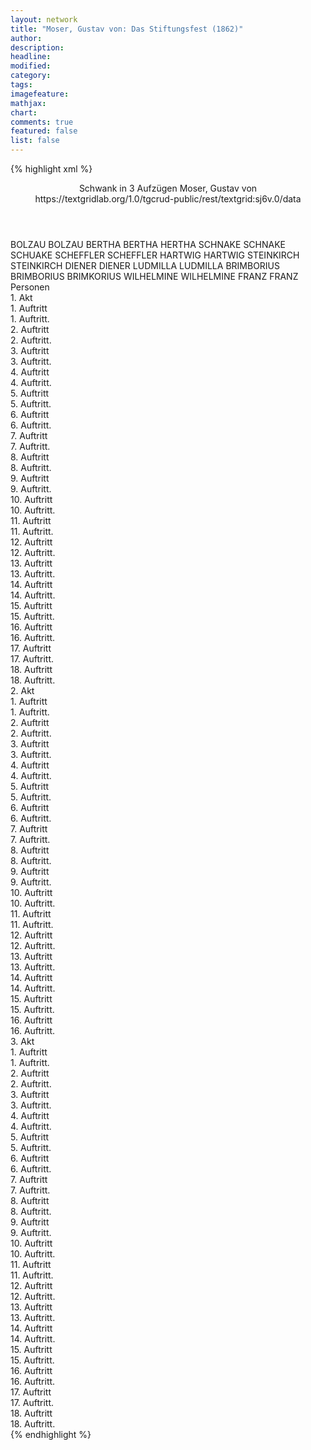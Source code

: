 ```yaml
---
layout: network
title: "Moser, Gustav von: Das Stiftungsfest (1862)"
author:
description:
headline:
modified:
category:
tags:
imagefeature:
mathjax:
chart:
comments: true
featured: false
list: false
---
```

{% highlight xml %}
<?xml-model href="https://raw.githubusercontent.com/DLiNa/project/master/rules/lina.rnc"?><?xml-model href="https://raw.githubusercontent.com/DLiNa/project/master/rules/lina.sch"?>
<play xmlns="http://lina.digital">
  <header>
    <title>Das Stiftungsfest</title>
    <subtitle>Schwank in 3 Aufzügen</subtitle>
    <genretitle/>
    <author>Moser, Gustav von</author>
    <date when="1862" type="print"/>
    <source>https://textgridlab.org/1.0/tgcrud-public/rest/textgrid:sj6v.0/data</source>
  </header>
  <personae>
    <character>
      <name>BOLZAU</name>
      <alias xml:id="bolzau">
        <name>BOLZAU</name>
      </alias>
    </character>
    <character>
      <name>BERTHA</name>
      <alias xml:id="bertha">
        <name>BERTHA</name>
      </alias>
      <alias xml:id="hertha">
        <name>HERTHA</name>
      </alias>
    </character>
    <character>
      <name>SCHNAKE</name>
      <alias xml:id="schnake">
        <name>SCHNAKE</name>
      </alias>
      <alias xml:id="schuake">
        <name>SCHUAKE</name>
      </alias>
    </character>
    <character>
      <name>SCHEFFLER</name>
      <alias xml:id="scheffler">
        <name>SCHEFFLER</name>
      </alias>
    </character>
    <character>
      <name>HARTWIG</name>
      <alias xml:id="hartwig">
        <name>HARTWIG</name>
      </alias>
    </character>
    <character>
      <name>STEINKIRCH</name>
      <alias xml:id="steinkirch">
        <name>STEINKIRCH</name>
      </alias>
    </character>
    <character>
      <name>DIENER</name>
      <alias xml:id="diener">
        <name>DIENER</name>
      </alias>
    </character>
    <character>
      <name>LUDMILLA</name>
      <alias xml:id="ludmilla">
        <name>LUDMILLA</name>
      </alias>
    </character>
    <character>
      <name>BRIMBORIUS</name>
      <alias xml:id="brimborius">
        <name>BRIMBORIUS</name>
      </alias>
      <alias xml:id="brimkorius">
        <name>BRIMKORIUS</name>
      </alias>
    </character>
    <character>
      <name>WILHELMINE</name>
      <alias xml:id="wilhelmine">
        <name>WILHELMINE</name>
      </alias>
    </character>
    <character>
      <name>FRANZ</name>
      <alias xml:id="franz">
        <name>FRANZ</name>
      </alias>
    </character>
  </personae>
  <text>
    <div>
      <head>Personen</head>
    </div>
    <div>
      <head>1. Akt</head>
      <div>
        <head>1. Auftritt</head>
        <div>
          <head>1. Auftritt.</head>
          <sp who="#bolzau">
            <amount n="4" unit="speech_acts"/>
            <amount n="119" unit="words"/>
            <amount n="2" unit="lines"/>
            <amount n="630" unit="chars"/>
          </sp>
          <sp who="#bertha">
            <amount n="3" unit="speech_acts"/>
            <amount n="29" unit="words"/>
            <amount n="3" unit="lines"/>
            <amount n="161" unit="chars"/>
          </sp>
        </div>
      </div>
      <div>
        <head>2. Auftritt</head>
        <div>
          <head>2. Auftritt.</head>
          <sp who="#bertha">
            <amount n="1" unit="speech_acts"/>
            <amount n="141" unit="words"/>
            <amount n="750" unit="chars"/>
          </sp>
        </div>
      </div>
      <div>
        <head>3. Auftritt</head>
        <div>
          <head>3. Auftritt.</head>
          <sp who="#schnake">
            <amount n="19" unit="speech_acts"/>
            <amount n="674" unit="words"/>
            <amount n="5" unit="lines"/>
            <amount n="3519" unit="chars"/>
          </sp>
          <sp who="#bertha">
            <amount n="17" unit="speech_acts"/>
            <amount n="165" unit="words"/>
            <amount n="15" unit="lines"/>
            <amount n="821" unit="chars"/>
          </sp>
          <sp who="#hertha">
            <amount n="1" unit="speech_acts"/>
            <amount n="8" unit="words"/>
            <amount n="1" unit="lines"/>
            <amount n="31" unit="chars"/>
          </sp>
        </div>
      </div>
      <div>
        <head>4. Auftritt</head>
        <div>
          <head>4. Auftritt.</head>
          <sp who="#bertha">
            <amount n="1" unit="speech_acts"/>
            <amount n="148" unit="words"/>
            <amount n="734" unit="chars"/>
          </sp>
        </div>
      </div>
      <div>
        <head>5. Auftritt</head>
        <div>
          <head>5. Auftritt.</head>
          <sp who="#scheffler">
            <amount n="39" unit="speech_acts"/>
            <amount n="551" unit="words"/>
            <amount n="31" unit="lines"/>
            <amount n="2945" unit="chars"/>
          </sp>
          <sp who="#bertha">
            <amount n="39" unit="speech_acts"/>
            <amount n="736" unit="words"/>
            <amount n="28" unit="lines"/>
            <amount n="3792" unit="chars"/>
          </sp>
        </div>
      </div>
      <div>
        <head>6. Auftritt</head>
        <div>
          <head>6. Auftritt.</head>
          <sp who="#scheffler">
            <amount n="1" unit="speech_acts"/>
            <amount n="94" unit="words"/>
            <amount n="500" unit="chars"/>
          </sp>
        </div>
      </div>
      <div>
        <head>7. Auftritt</head>
        <div>
          <head>7. Auftritt.</head>
          <sp who="#schnake">
            <amount n="11" unit="speech_acts"/>
            <amount n="369" unit="words"/>
            <amount n="5" unit="lines"/>
            <amount n="1976" unit="chars"/>
          </sp>
          <sp who="#scheffler">
            <amount n="10" unit="speech_acts"/>
            <amount n="56" unit="words"/>
            <amount n="10" unit="lines"/>
            <amount n="298" unit="chars"/>
          </sp>
        </div>
      </div>
      <div>
        <head>8. Auftritt</head>
        <div>
          <head>8. Auftritt.</head>
          <sp who="#scheffler">
            <amount n="1" unit="speech_acts"/>
            <amount n="51" unit="words"/>
            <amount n="257" unit="chars"/>
          </sp>
        </div>
      </div>
      <div>
        <head>9. Auftritt</head>
        <div>
          <head>9. Auftritt.</head>
          <sp who="#hartwig">
            <amount n="25" unit="speech_acts"/>
            <amount n="839" unit="words"/>
            <amount n="10" unit="lines"/>
            <amount n="4478" unit="chars"/>
          </sp>
          <sp who="#scheffler">
            <amount n="21" unit="speech_acts"/>
            <amount n="203" unit="words"/>
            <amount n="19" unit="lines"/>
            <amount n="1014" unit="chars"/>
          </sp>
          <sp who="#steinkirch">
            <amount n="12" unit="speech_acts"/>
            <amount n="133" unit="words"/>
            <amount n="11" unit="lines"/>
            <amount n="705" unit="chars"/>
          </sp>
          <sp who="#scheffler #steinkirch">
            <amount n="1" unit="speech_acts"/>
          </sp>
        </div>
      </div>
      <div>
        <head>10. Auftritt</head>
        <div>
          <head>10. Auftritt.</head>
          <sp who="#bertha">
            <amount n="10" unit="speech_acts"/>
            <amount n="146" unit="words"/>
            <amount n="8" unit="lines"/>
            <amount n="768" unit="chars"/>
          </sp>
          <sp who="#scheffler">
            <amount n="9" unit="speech_acts"/>
            <amount n="165" unit="words"/>
            <amount n="7" unit="lines"/>
            <amount n="795" unit="chars"/>
          </sp>
        </div>
      </div>
      <div>
        <head>11. Auftritt</head>
        <div>
          <head>11. Auftritt.</head>
          <sp who="#steinkirch">
            <amount n="12" unit="speech_acts"/>
            <amount n="242" unit="words"/>
            <amount n="6" unit="lines"/>
            <amount n="1417" unit="chars"/>
          </sp>
          <sp who="#bertha">
            <amount n="11" unit="speech_acts"/>
            <amount n="101" unit="words"/>
            <amount n="10" unit="lines"/>
            <amount n="611" unit="chars"/>
          </sp>
        </div>
      </div>
      <div>
        <head>12. Auftritt</head>
        <div>
          <head>12. Auftritt.</head>
          <sp who="#diener">
            <amount n="1" unit="speech_acts"/>
            <amount n="12" unit="words"/>
            <amount n="1" unit="lines"/>
            <amount n="60" unit="chars"/>
          </sp>
          <sp who="#ludmilla">
            <amount n="13" unit="speech_acts"/>
            <amount n="101" unit="words"/>
            <amount n="11" unit="lines"/>
            <amount n="595" unit="chars"/>
          </sp>
          <sp who="#steinkirch">
            <amount n="12" unit="speech_acts"/>
            <amount n="228" unit="words"/>
            <amount n="9" unit="lines"/>
            <amount n="1206" unit="chars"/>
          </sp>
        </div>
      </div>
      <div>
        <head>13. Auftritt</head>
        <div>
          <head>13. Auftritt.</head>
          <sp who="#diener">
            <amount n="2" unit="speech_acts"/>
            <amount n="4" unit="words"/>
            <amount n="1" unit="lines"/>
            <amount n="26" unit="chars"/>
          </sp>
          <sp who="#steinkirch">
            <amount n="2" unit="speech_acts"/>
            <amount n="23" unit="words"/>
            <amount n="2" unit="lines"/>
            <amount n="105" unit="chars"/>
          </sp>
          <sp who="#ludmilla">
            <amount n="1" unit="speech_acts"/>
            <amount n="16" unit="words"/>
            <amount n="1" unit="lines"/>
            <amount n="75" unit="chars"/>
          </sp>
        </div>
      </div>
      <div>
        <head>14. Auftritt</head>
        <div>
          <head>14. Auftritt.</head>
          <sp who="#hartwig">
            <amount n="12" unit="speech_acts"/>
            <amount n="246" unit="words"/>
            <amount n="7" unit="lines"/>
            <amount n="1300" unit="chars"/>
          </sp>
          <sp who="#steinkirch">
            <amount n="12" unit="speech_acts"/>
            <amount n="100" unit="words"/>
            <amount n="11" unit="lines"/>
            <amount n="511" unit="chars"/>
          </sp>
        </div>
      </div>
      <div>
        <head>15. Auftritt</head>
        <div>
          <head>15. Auftritt.</head>
          <sp who="#bertha">
            <amount n="4" unit="speech_acts"/>
            <amount n="70" unit="words"/>
            <amount n="3" unit="lines"/>
            <amount n="393" unit="chars"/>
          </sp>
          <sp who="#ludmilla">
            <amount n="3" unit="speech_acts"/>
            <amount n="64" unit="words"/>
            <amount n="2" unit="lines"/>
            <amount n="316" unit="chars"/>
          </sp>
        </div>
      </div>
      <div>
        <head>16. Auftritt</head>
        <div>
          <head>16. Auftritt.</head>
          <sp who="#brimborius">
            <amount n="3" unit="speech_acts"/>
            <amount n="155" unit="words"/>
            <amount n="836" unit="chars"/>
          </sp>
          <sp who="#bertha">
            <amount n="2" unit="speech_acts"/>
            <amount n="9" unit="words"/>
            <amount n="2" unit="lines"/>
            <amount n="49" unit="chars"/>
          </sp>
        </div>
      </div>
      <div>
        <head>17. Auftritt</head>
        <div>
          <head>17. Auftritt.</head>
          <sp who="#bertha">
            <amount n="5" unit="speech_acts"/>
            <amount n="122" unit="words"/>
            <amount n="2" unit="lines"/>
            <amount n="665" unit="chars"/>
          </sp>
          <sp who="#scheffler">
            <amount n="5" unit="speech_acts"/>
            <amount n="71" unit="words"/>
            <amount n="3" unit="lines"/>
            <amount n="362" unit="chars"/>
          </sp>
        </div>
      </div>
      <div>
        <head>18. Auftritt</head>
        <div>
          <head>18. Auftritt.</head>
          <sp who="#steinkirch">
            <amount n="16" unit="speech_acts"/>
            <amount n="167" unit="words"/>
            <amount n="14" unit="lines"/>
            <amount n="882" unit="chars"/>
          </sp>
          <sp who="#scheffler">
            <amount n="16" unit="speech_acts"/>
            <amount n="224" unit="words"/>
            <amount n="12" unit="lines"/>
            <amount n="1164" unit="chars"/>
          </sp>
        </div>
      </div>
    </div>
    <div>
      <head>2. Akt</head>
      <div>
        <head>1. Auftritt</head>
        <div>
          <head>1. Auftritt.</head>
          <sp who="#bolzau">
            <amount n="31" unit="speech_acts"/>
            <amount n="456" unit="words"/>
            <amount n="25" unit="lines"/>
            <amount n="2371" unit="chars"/>
          </sp>
          <sp who="#wilhelmine">
            <amount n="30" unit="speech_acts"/>
            <amount n="316" unit="words"/>
            <amount n="25" unit="lines"/>
            <amount n="1639" unit="chars"/>
          </sp>
        </div>
      </div>
      <div>
        <head>2. Auftritt</head>
        <div>
          <head>2. Auftritt.</head>
          <sp who="#ludmilla">
            <amount n="4" unit="speech_acts"/>
            <amount n="51" unit="words"/>
            <amount n="3" unit="lines"/>
            <amount n="258" unit="chars"/>
          </sp>
          <sp who="#wilhelmine">
            <amount n="5" unit="speech_acts"/>
            <amount n="52" unit="words"/>
            <amount n="5" unit="lines"/>
            <amount n="283" unit="chars"/>
          </sp>
          <sp who="#bolzau">
            <amount n="3" unit="speech_acts"/>
            <amount n="53" unit="words"/>
            <amount n="2" unit="lines"/>
            <amount n="295" unit="chars"/>
          </sp>
        </div>
      </div>
      <div>
        <head>3. Auftritt</head>
        <div>
          <head>3. Auftritt.</head>
          <sp who="#franz">
            <amount n="1" unit="speech_acts"/>
            <amount n="9" unit="words"/>
            <amount n="1" unit="lines"/>
            <amount n="58" unit="chars"/>
          </sp>
          <sp who="#bolzau">
            <amount n="14" unit="speech_acts"/>
            <amount n="171" unit="words"/>
            <amount n="12" unit="lines"/>
            <amount n="888" unit="chars"/>
          </sp>
          <sp who="#wilhelmine">
            <amount n="6" unit="speech_acts"/>
            <amount n="104" unit="words"/>
            <amount n="4" unit="lines"/>
            <amount n="547" unit="chars"/>
          </sp>
          <sp who="#schnake">
            <amount n="9" unit="speech_acts"/>
            <amount n="248" unit="words"/>
            <amount n="4" unit="lines"/>
            <amount n="1390" unit="chars"/>
          </sp>
          <sp who="#ludmilla">
            <amount n="2" unit="speech_acts"/>
            <amount n="19" unit="words"/>
            <amount n="2" unit="lines"/>
            <amount n="105" unit="chars"/>
          </sp>
        </div>
      </div>
      <div>
        <head>4. Auftritt</head>
        <div>
          <head>4. Auftritt.</head>
          <sp who="#brimborius">
            <amount n="18" unit="speech_acts"/>
            <amount n="208" unit="words"/>
            <amount n="17" unit="lines"/>
            <amount n="1066" unit="chars"/>
          </sp>
          <sp who="#bolzau">
            <amount n="18" unit="speech_acts"/>
            <amount n="221" unit="words"/>
            <amount n="15" unit="lines"/>
            <amount n="1115" unit="chars"/>
          </sp>
          <sp who="#wilhelmine">
            <amount n="3" unit="speech_acts"/>
            <amount n="17" unit="words"/>
            <amount n="3" unit="lines"/>
            <amount n="96" unit="chars"/>
          </sp>
          <sp who="#brimkorius">
            <amount n="1" unit="speech_acts"/>
            <amount n="1" unit="words"/>
            <amount n="1" unit="lines"/>
            <amount n="3" unit="chars"/>
          </sp>
          <sp who="#ludmilla">
            <amount n="3" unit="speech_acts"/>
            <amount n="10" unit="words"/>
            <amount n="2" unit="lines"/>
            <amount n="49" unit="chars"/>
          </sp>
        </div>
      </div>
      <div>
        <head>5. Auftritt</head>
        <div>
          <head>5. Auftritt.</head>
          <sp who="#franz">
            <amount n="3" unit="speech_acts"/>
            <amount n="4" unit="words"/>
            <amount n="1" unit="lines"/>
            <amount n="31" unit="chars"/>
          </sp>
          <sp who="#bolzau">
            <amount n="11" unit="speech_acts"/>
            <amount n="200" unit="words"/>
            <amount n="7" unit="lines"/>
            <amount n="975" unit="chars"/>
          </sp>
          <sp who="#bertha">
            <amount n="10" unit="speech_acts"/>
            <amount n="118" unit="words"/>
            <amount n="10" unit="lines"/>
            <amount n="565" unit="chars"/>
          </sp>
        </div>
      </div>
      <div>
        <head>6. Auftritt</head>
        <div>
          <head>6. Auftritt.</head>
          <sp who="#franz">
            <amount n="4" unit="speech_acts"/>
            <amount n="44" unit="words"/>
            <amount n="3" unit="lines"/>
            <amount n="243" unit="chars"/>
          </sp>
          <sp who="#scheffler">
            <amount n="4" unit="speech_acts"/>
            <amount n="176" unit="words"/>
            <amount n="1" unit="lines"/>
            <amount n="1002" unit="chars"/>
          </sp>
        </div>
      </div>
      <div>
        <head>7. Auftritt</head>
        <div>
          <head>7. Auftritt.</head>
          <sp who="#franz">
            <amount n="1" unit="speech_acts"/>
          </sp>
          <sp who="#bolzau">
            <amount n="15" unit="speech_acts"/>
            <amount n="180" unit="words"/>
            <amount n="14" unit="lines"/>
            <amount n="913" unit="chars"/>
          </sp>
          <sp who="#scheffler">
            <amount n="15" unit="speech_acts"/>
            <amount n="155" unit="words"/>
            <amount n="12" unit="lines"/>
            <amount n="840" unit="chars"/>
          </sp>
        </div>
      </div>
      <div>
        <head>8. Auftritt</head>
        <div>
          <head>8. Auftritt.</head>
          <sp who="#hartwig">
            <amount n="10" unit="speech_acts"/>
            <amount n="378" unit="words"/>
            <amount n="3" unit="lines"/>
            <amount n="2081" unit="chars"/>
          </sp>
          <sp who="#scheffler">
            <amount n="10" unit="speech_acts"/>
            <amount n="57" unit="words"/>
            <amount n="10" unit="lines"/>
            <amount n="255" unit="chars"/>
          </sp>
        </div>
      </div>
      <div>
        <head>9. Auftritt</head>
        <div>
          <head>9. Auftritt.</head>
          <sp who="#franz">
            <amount n="2" unit="speech_acts"/>
            <amount n="25" unit="words"/>
            <amount n="1" unit="lines"/>
            <amount n="135" unit="chars"/>
          </sp>
          <sp who="#schnake">
            <amount n="9" unit="speech_acts"/>
            <amount n="251" unit="words"/>
            <amount n="2" unit="lines"/>
            <amount n="1451" unit="chars"/>
          </sp>
          <sp who="#hartwig">
            <amount n="13" unit="speech_acts"/>
            <amount n="122" unit="words"/>
            <amount n="11" unit="lines"/>
            <amount n="600" unit="chars"/>
          </sp>
          <sp who="#scheffler">
            <amount n="5" unit="speech_acts"/>
            <amount n="26" unit="words"/>
            <amount n="5" unit="lines"/>
            <amount n="138" unit="chars"/>
          </sp>
        </div>
      </div>
      <div>
        <head>10. Auftritt</head>
        <div>
          <head>10. Auftritt.</head>
          <sp who="#bolzau">
            <amount n="18" unit="speech_acts"/>
            <amount n="199" unit="words"/>
            <amount n="16" unit="lines"/>
            <amount n="1082" unit="chars"/>
          </sp>
          <sp who="#wilhelmine">
            <amount n="13" unit="speech_acts"/>
            <amount n="148" unit="words"/>
            <amount n="10" unit="lines"/>
            <amount n="721" unit="chars"/>
          </sp>
          <sp who="#hartwig">
            <amount n="41" unit="speech_acts"/>
            <amount n="938" unit="words"/>
            <amount n="28" unit="lines"/>
            <amount n="5161" unit="chars"/>
          </sp>
          <sp who="#ludmilla">
            <amount n="10" unit="speech_acts"/>
            <amount n="76" unit="words"/>
            <amount n="10" unit="lines"/>
            <amount n="390" unit="chars"/>
          </sp>
          <sp who="#bertha">
            <amount n="28" unit="speech_acts"/>
            <amount n="346" unit="words"/>
            <amount n="22" unit="lines"/>
            <amount n="1837" unit="chars"/>
          </sp>
        </div>
      </div>
      <div>
        <head>11. Auftritt</head>
        <div>
          <head>11. Auftritt.</head>
          <sp who="#bolzau">
            <amount n="3" unit="speech_acts"/>
            <amount n="121" unit="words"/>
            <amount n="2" unit="lines"/>
            <amount n="612" unit="chars"/>
          </sp>
          <sp who="#hartwig">
            <amount n="3" unit="speech_acts"/>
            <amount n="52" unit="words"/>
            <amount n="2" unit="lines"/>
            <amount n="292" unit="chars"/>
          </sp>
          <sp who="#wilhelmine">
            <amount n="4" unit="speech_acts"/>
            <amount n="85" unit="words"/>
            <amount n="2" unit="lines"/>
            <amount n="425" unit="chars"/>
          </sp>
        </div>
      </div>
      <div>
        <head>12. Auftritt</head>
        <div>
          <head>12. Auftritt.</head>
          <sp who="#scheffler">
            <amount n="9" unit="speech_acts"/>
            <amount n="126" unit="words"/>
            <amount n="5" unit="lines"/>
            <amount n="665" unit="chars"/>
          </sp>
          <sp who="#bolzau">
            <amount n="8" unit="speech_acts"/>
            <amount n="93" unit="words"/>
            <amount n="7" unit="lines"/>
            <amount n="454" unit="chars"/>
          </sp>
        </div>
      </div>
      <div>
        <head>13. Auftritt</head>
        <div>
          <head>13. Auftritt.</head>
          <sp who="#brimborius">
            <amount n="5" unit="speech_acts"/>
            <amount n="76" unit="words"/>
            <amount n="4" unit="lines"/>
            <amount n="387" unit="chars"/>
          </sp>
          <sp who="#scheffler">
            <amount n="5" unit="speech_acts"/>
            <amount n="72" unit="words"/>
            <amount n="3" unit="lines"/>
            <amount n="348" unit="chars"/>
          </sp>
          <sp who="#bolzau">
            <amount n="3" unit="speech_acts"/>
            <amount n="48" unit="words"/>
            <amount n="2" unit="lines"/>
            <amount n="262" unit="chars"/>
          </sp>
        </div>
      </div>
      <div>
        <head>14. Auftritt</head>
        <div>
          <head>14. Auftritt.</head>
          <sp who="#wilhelmine">
            <amount n="10" unit="speech_acts"/>
            <amount n="182" unit="words"/>
            <amount n="6" unit="lines"/>
            <amount n="958" unit="chars"/>
          </sp>
          <sp who="#bolzau">
            <amount n="10" unit="speech_acts"/>
            <amount n="93" unit="words"/>
            <amount n="9" unit="lines"/>
            <amount n="441" unit="chars"/>
          </sp>
        </div>
      </div>
      <div>
        <head>15. Auftritt</head>
        <div>
          <head>15. Auftritt.</head>
          <sp who="#ludmilla">
            <amount n="5" unit="speech_acts"/>
            <amount n="42" unit="words"/>
            <amount n="4" unit="lines"/>
            <amount n="240" unit="chars"/>
          </sp>
          <sp who="#bolzau">
            <amount n="5" unit="speech_acts"/>
            <amount n="55" unit="words"/>
            <amount n="5" unit="lines"/>
            <amount n="284" unit="chars"/>
          </sp>
          <sp who="#steinkirch">
            <amount n="5" unit="speech_acts"/>
            <amount n="64" unit="words"/>
            <amount n="4" unit="lines"/>
            <amount n="331" unit="chars"/>
          </sp>
        </div>
      </div>
      <div>
        <head>16. Auftritt</head>
        <div>
          <head>16. Auftritt.</head>
          <sp who="#wilhelmine">
            <amount n="6" unit="speech_acts"/>
            <amount n="84" unit="words"/>
            <amount n="4" unit="lines"/>
            <amount n="443" unit="chars"/>
          </sp>
          <sp who="#bolzau">
            <amount n="13" unit="speech_acts"/>
            <amount n="148" unit="words"/>
            <amount n="10" unit="lines"/>
            <amount n="755" unit="chars"/>
          </sp>
          <sp who="#ludmilla">
            <amount n="19" unit="speech_acts"/>
            <amount n="149" unit="words"/>
            <amount n="17" unit="lines"/>
            <amount n="743" unit="chars"/>
          </sp>
          <sp who="#steinkirch">
            <amount n="19" unit="speech_acts"/>
            <amount n="286" unit="words"/>
            <amount n="13" unit="lines"/>
            <amount n="1466" unit="chars"/>
          </sp>
        </div>
      </div>
    </div>
    <div>
      <head>3. Akt</head>
      <div>
        <head>1. Auftritt</head>
        <div>
          <head>1. Auftritt.</head>
          <sp who="#steinkirch">
            <amount n="11" unit="speech_acts"/>
            <amount n="157" unit="words"/>
            <amount n="9" unit="lines"/>
            <amount n="886" unit="chars"/>
          </sp>
          <sp who="#bolzau">
            <amount n="11" unit="speech_acts"/>
            <amount n="290" unit="words"/>
            <amount n="7" unit="lines"/>
            <amount n="1515" unit="chars"/>
          </sp>
        </div>
      </div>
      <div>
        <head>2. Auftritt</head>
        <div>
          <head>2. Auftritt.</head>
          <sp who="#ludmilla">
            <amount n="2" unit="speech_acts"/>
            <amount n="17" unit="words"/>
            <amount n="2" unit="lines"/>
            <amount n="97" unit="chars"/>
          </sp>
          <sp who="#bolzau">
            <amount n="2" unit="speech_acts"/>
            <amount n="82" unit="words"/>
            <amount n="456" unit="chars"/>
          </sp>
          <sp who="#wilhelmine">
            <amount n="14" unit="speech_acts"/>
            <amount n="209" unit="words"/>
            <amount n="11" unit="lines"/>
            <amount n="1179" unit="chars"/>
          </sp>
          <sp who="#bertha">
            <amount n="13" unit="speech_acts"/>
            <amount n="99" unit="words"/>
            <amount n="13" unit="lines"/>
            <amount n="522" unit="chars"/>
          </sp>
        </div>
      </div>
      <div>
        <head>3. Auftritt</head>
        <div>
          <head>3. Auftritt.</head>
          <sp who="#ludmilla">
            <amount n="1" unit="speech_acts"/>
            <amount n="7" unit="words"/>
            <amount n="1" unit="lines"/>
            <amount n="40" unit="chars"/>
          </sp>
          <sp who="#bolzau">
            <amount n="26" unit="speech_acts"/>
            <amount n="342" unit="words"/>
            <amount n="22" unit="lines"/>
            <amount n="1762" unit="chars"/>
          </sp>
          <sp who="#wilhelmine">
            <amount n="26" unit="speech_acts"/>
            <amount n="263" unit="words"/>
            <amount n="22" unit="lines"/>
            <amount n="1368" unit="chars"/>
          </sp>
          <sp who="#bertha">
            <amount n="1" unit="speech_acts"/>
            <amount n="6" unit="words"/>
            <amount n="1" unit="lines"/>
            <amount n="40" unit="chars"/>
          </sp>
        </div>
      </div>
      <div>
        <head>4. Auftritt</head>
        <div>
          <head>4. Auftritt.</head>
          <sp who="#steinkirch">
            <amount n="7" unit="speech_acts"/>
            <amount n="56" unit="words"/>
            <amount n="7" unit="lines"/>
            <amount n="279" unit="chars"/>
          </sp>
          <sp who="#bolzau">
            <amount n="7" unit="speech_acts"/>
            <amount n="90" unit="words"/>
            <amount n="5" unit="lines"/>
            <amount n="460" unit="chars"/>
          </sp>
        </div>
      </div>
      <div>
        <head>5. Auftritt</head>
        <div>
          <head>5. Auftritt.</head>
          <sp who="#hartwig">
            <amount n="15" unit="speech_acts"/>
            <amount n="169" unit="words"/>
            <amount n="13" unit="lines"/>
            <amount n="1021" unit="chars"/>
          </sp>
          <sp who="#brimborius">
            <amount n="16" unit="speech_acts"/>
            <amount n="102" unit="words"/>
            <amount n="15" unit="lines"/>
            <amount n="563" unit="chars"/>
          </sp>
          <sp who="#bolzau">
            <amount n="6" unit="speech_acts"/>
            <amount n="96" unit="words"/>
            <amount n="4" unit="lines"/>
            <amount n="507" unit="chars"/>
          </sp>
        </div>
      </div>
      <div>
        <head>6. Auftritt</head>
        <div>
          <head>6. Auftritt.</head>
          <sp who="#schnake">
            <amount n="19" unit="speech_acts"/>
            <amount n="262" unit="words"/>
            <amount n="13" unit="lines"/>
            <amount n="1473" unit="chars"/>
          </sp>
          <sp who="#bolzau">
            <amount n="5" unit="speech_acts"/>
            <amount n="42" unit="words"/>
            <amount n="5" unit="lines"/>
            <amount n="232" unit="chars"/>
          </sp>
          <sp who="#brimborius">
            <amount n="2" unit="speech_acts"/>
            <amount n="8" unit="words"/>
            <amount n="2" unit="lines"/>
            <amount n="36" unit="chars"/>
          </sp>
          <sp who="#hartwig">
            <amount n="17" unit="speech_acts"/>
            <amount n="367" unit="words"/>
            <amount n="9" unit="lines"/>
            <amount n="2059" unit="chars"/>
          </sp>
          <sp who="#schuake">
            <amount n="1" unit="speech_acts"/>
            <amount n="51" unit="words"/>
            <amount n="277" unit="chars"/>
          </sp>
        </div>
      </div>
      <div>
        <head>7. Auftritt</head>
        <div>
          <head>7. Auftritt.</head>
          <sp who="#scheffler">
            <amount n="15" unit="speech_acts"/>
            <amount n="73" unit="words"/>
            <amount n="15" unit="lines"/>
            <amount n="366" unit="chars"/>
          </sp>
          <sp who="#hartwig">
            <amount n="15" unit="speech_acts"/>
            <amount n="221" unit="words"/>
            <amount n="12" unit="lines"/>
            <amount n="1115" unit="chars"/>
          </sp>
        </div>
      </div>
      <div>
        <head>8. Auftritt</head>
        <div>
          <head>8. Auftritt.</head>
          <sp who="#bolzau">
            <amount n="5" unit="speech_acts"/>
            <amount n="75" unit="words"/>
            <amount n="4" unit="lines"/>
            <amount n="382" unit="chars"/>
          </sp>
          <sp who="#brimborius">
            <amount n="4" unit="speech_acts"/>
            <amount n="82" unit="words"/>
            <amount n="3" unit="lines"/>
            <amount n="430" unit="chars"/>
          </sp>
        </div>
      </div>
      <div>
        <head>9. Auftritt</head>
        <div>
          <head>9. Auftritt.</head>
          <sp who="#steinkirch">
            <amount n="3" unit="speech_acts"/>
            <amount n="20" unit="words"/>
            <amount n="3" unit="lines"/>
            <amount n="90" unit="chars"/>
          </sp>
          <sp who="#bolzau">
            <amount n="2" unit="speech_acts"/>
            <amount n="30" unit="words"/>
            <amount n="2" unit="lines"/>
            <amount n="151" unit="chars"/>
          </sp>
        </div>
      </div>
      <div>
        <head>10. Auftritt</head>
        <div>
          <head>10. Auftritt.</head>
          <sp who="#bertha">
            <amount n="18" unit="speech_acts"/>
            <amount n="146" unit="words"/>
            <amount n="16" unit="lines"/>
            <amount n="702" unit="chars"/>
          </sp>
          <sp who="#bolzau">
            <amount n="17" unit="speech_acts"/>
            <amount n="261" unit="words"/>
            <amount n="12" unit="lines"/>
            <amount n="1270" unit="chars"/>
          </sp>
        </div>
      </div>
      <div>
        <head>11. Auftritt</head>
        <div>
          <head>11. Auftritt.</head>
          <sp who="#steinkirch">
            <amount n="4" unit="speech_acts"/>
            <amount n="56" unit="words"/>
            <amount n="3" unit="lines"/>
            <amount n="305" unit="chars"/>
          </sp>
          <sp who="#bertha">
            <amount n="3" unit="speech_acts"/>
            <amount n="56" unit="words"/>
            <amount n="2" unit="lines"/>
            <amount n="276" unit="chars"/>
          </sp>
        </div>
      </div>
      <div>
        <head>12. Auftritt</head>
        <div>
          <head>12. Auftritt.</head>
          <sp who="#bolzau">
            <amount n="15" unit="speech_acts"/>
            <amount n="205" unit="words"/>
            <amount n="10" unit="lines"/>
            <amount n="1081" unit="chars"/>
          </sp>
          <sp who="#scheffler">
            <amount n="14" unit="speech_acts"/>
            <amount n="83" unit="words"/>
            <amount n="13" unit="lines"/>
            <amount n="435" unit="chars"/>
          </sp>
        </div>
      </div>
      <div>
        <head>13. Auftritt</head>
        <div>
          <head>13. Auftritt.</head>
          <sp who="#bertha">
            <amount n="5" unit="speech_acts"/>
            <amount n="46" unit="words"/>
            <amount n="4" unit="lines"/>
            <amount n="246" unit="chars"/>
          </sp>
          <sp who="#bolzau">
            <amount n="5" unit="speech_acts"/>
            <amount n="45" unit="words"/>
            <amount n="4" unit="lines"/>
            <amount n="250" unit="chars"/>
          </sp>
          <sp who="#scheffler">
            <amount n="4" unit="speech_acts"/>
            <amount n="25" unit="words"/>
            <amount n="4" unit="lines"/>
            <amount n="135" unit="chars"/>
          </sp>
          <sp who="#steinkirch">
            <amount n="1" unit="speech_acts"/>
            <amount n="9" unit="words"/>
            <amount n="1" unit="lines"/>
            <amount n="46" unit="chars"/>
          </sp>
        </div>
      </div>
      <div>
        <head>14. Auftritt</head>
        <div>
          <head>14. Auftritt.</head>
          <sp who="#wilhelmine">
            <amount n="23" unit="speech_acts"/>
            <amount n="252" unit="words"/>
            <amount n="20" unit="lines"/>
            <amount n="1266" unit="chars"/>
          </sp>
          <sp who="#bolzau">
            <amount n="16" unit="speech_acts"/>
            <amount n="225" unit="words"/>
            <amount n="13" unit="lines"/>
            <amount n="1199" unit="chars"/>
          </sp>
          <sp who="#ludmilla">
            <amount n="8" unit="speech_acts"/>
            <amount n="30" unit="words"/>
            <amount n="7" unit="lines"/>
            <amount n="150" unit="chars"/>
          </sp>
          <sp who="#schnake">
            <amount n="1" unit="speech_acts"/>
            <amount n="4" unit="words"/>
            <amount n="1" unit="lines"/>
            <amount n="37" unit="chars"/>
          </sp>
        </div>
      </div>
      <div>
        <head>15. Auftritt</head>
        <div>
          <head>15. Auftritt.</head>
          <sp who="#hartwig">
            <amount n="9" unit="speech_acts"/>
            <amount n="149" unit="words"/>
            <amount n="6" unit="lines"/>
            <amount n="781" unit="chars"/>
          </sp>
          <sp who="#wilhelmine">
            <amount n="9" unit="speech_acts"/>
            <amount n="140" unit="words"/>
            <amount n="6" unit="lines"/>
            <amount n="695" unit="chars"/>
          </sp>
        </div>
      </div>
      <div>
        <head>16. Auftritt</head>
        <div>
          <head>16. Auftritt.</head>
          <sp who="#hartwig">
            <amount n="11" unit="speech_acts"/>
            <amount n="95" unit="words"/>
            <amount n="11" unit="lines"/>
            <amount n="462" unit="chars"/>
          </sp>
          <sp who="#scheffler">
            <amount n="9" unit="speech_acts"/>
            <amount n="58" unit="words"/>
            <amount n="9" unit="lines"/>
            <amount n="295" unit="chars"/>
          </sp>
          <sp who="#bertha">
            <amount n="1" unit="speech_acts"/>
            <amount n="23" unit="words"/>
            <amount n="131" unit="chars"/>
          </sp>
          <sp who="#wilhelmine">
            <amount n="1" unit="speech_acts"/>
            <amount n="6" unit="words"/>
            <amount n="1" unit="lines"/>
            <amount n="33" unit="chars"/>
          </sp>
        </div>
      </div>
      <div>
        <head>17. Auftritt</head>
        <div>
          <head>17. Auftritt.</head>
          <sp who="#bolzau">
            <amount n="17" unit="speech_acts"/>
            <amount n="321" unit="words"/>
            <amount n="11" unit="lines"/>
            <amount n="1776" unit="chars"/>
          </sp>
          <sp who="#schnake">
            <amount n="5" unit="speech_acts"/>
            <amount n="63" unit="words"/>
            <amount n="4" unit="lines"/>
            <amount n="398" unit="chars"/>
          </sp>
          <sp who="#wilhelmine">
            <amount n="15" unit="speech_acts"/>
            <amount n="159" unit="words"/>
            <amount n="14" unit="lines"/>
            <amount n="834" unit="chars"/>
          </sp>
          <sp who="#ludmilla">
            <amount n="7" unit="speech_acts"/>
            <amount n="94" unit="words"/>
            <amount n="5" unit="lines"/>
            <amount n="505" unit="chars"/>
          </sp>
          <sp who="#steinkirch">
            <amount n="3" unit="speech_acts"/>
            <amount n="11" unit="words"/>
            <amount n="3" unit="lines"/>
            <amount n="71" unit="chars"/>
          </sp>
          <sp who="#hartwig #scheffler #steinkirch #bertha #schnake #bolzau">
            <amount n="2" unit="speech_acts"/>
            <amount n="2" unit="words"/>
            <amount n="2" unit="lines"/>
            <amount n="7" unit="chars"/>
          </sp>
          <sp who="#hartwig #scheffler">
            <amount n="1" unit="speech_acts"/>
            <amount n="2" unit="words"/>
            <amount n="1" unit="lines"/>
            <amount n="13" unit="chars"/>
          </sp>
          <sp who="#bertha">
            <amount n="1" unit="speech_acts"/>
            <amount n="2" unit="words"/>
            <amount n="1" unit="lines"/>
            <amount n="13" unit="chars"/>
          </sp>
          <sp who="#bertha #wilhelmine #ludmilla">
            <amount n="1" unit="speech_acts"/>
            <amount n="2" unit="words"/>
            <amount n="1" unit="lines"/>
            <amount n="13" unit="chars"/>
          </sp>
          <sp who="#scheffler #hartwig">
            <amount n="1" unit="speech_acts"/>
            <amount n="2" unit="words"/>
            <amount n="1" unit="lines"/>
            <amount n="13" unit="chars"/>
          </sp>
        </div>
      </div>
      <div>
        <head>18. Auftritt</head>
        <div>
          <head>18. Auftritt.</head>
          <sp who="#schnake">
            <amount n="4" unit="speech_acts"/>
            <amount n="44" unit="words"/>
            <amount n="3" unit="lines"/>
            <amount n="262" unit="chars"/>
          </sp>
          <sp who="#schnake #brimborius #schnake #bolzau #wilhelmine #scheffler #hartwig #bertha #ludmilla">
            <amount n="4" unit="speech_acts"/>
            <amount n="9" unit="words"/>
            <amount n="4" unit="lines"/>
            <amount n="37" unit="chars"/>
          </sp>
          <sp who="#bolzau">
            <amount n="2" unit="speech_acts"/>
            <amount n="41" unit="words"/>
            <amount n="1" unit="lines"/>
            <amount n="255" unit="chars"/>
          </sp>
          <sp who="#bertha #scheffler">
            <amount n="1" unit="speech_acts"/>
            <amount n="2" unit="words"/>
            <amount n="1" unit="lines"/>
            <amount n="8" unit="chars"/>
          </sp>
          <sp who="#steinkirch #ludmilla">
            <amount n="1" unit="speech_acts"/>
            <amount n="2" unit="words"/>
            <amount n="1" unit="lines"/>
            <amount n="8" unit="chars"/>
          </sp>
          <sp who="#wilhelmine">
            <amount n="2" unit="speech_acts"/>
            <amount n="10" unit="words"/>
            <amount n="2" unit="lines"/>
            <amount n="54" unit="chars"/>
          </sp>
          <sp who="#hartwig">
            <amount n="1" unit="speech_acts"/>
            <amount n="19" unit="words"/>
            <amount n="1" unit="lines"/>
            <amount n="100" unit="chars"/>
          </sp>
        </div>
      </div>
    </div>
  </text>
</play>
{% endhighlight %}